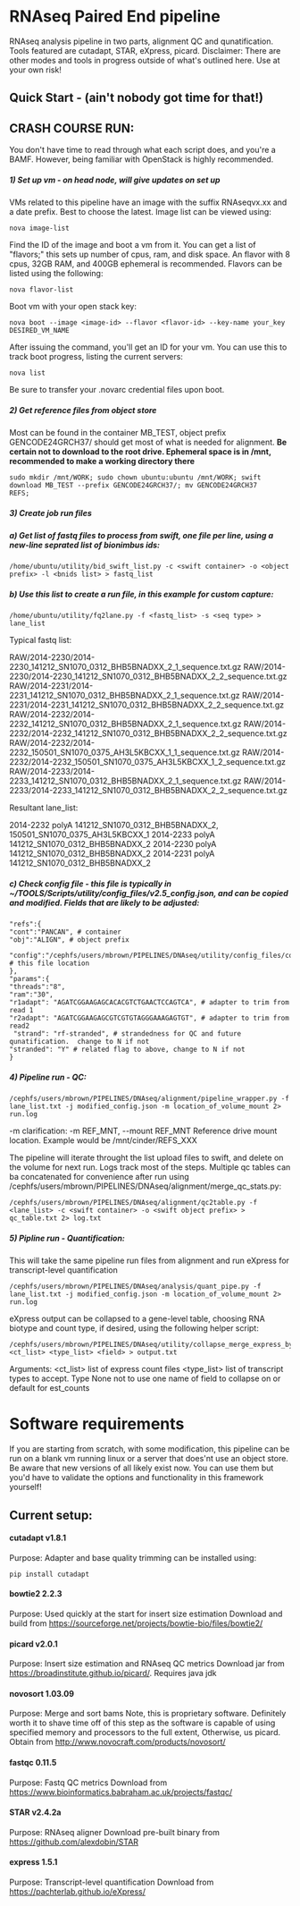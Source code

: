 RNAseq Paired End pipeline
===========================
RNAseq analysis pipeline in two parts, alignment QC and qunatification.  Tools featured are cutadapt, STAR, eXpress, picard.
Disclaimer:  There are other modes and tools in progress outside of what's outlined here.  Use at your own risk!

## Quick Start - (ain't nobody got time for that!)
## CRASH COURSE RUN:
You don't have time to read through what each script does, and you're a BAMF.  However, being familiar with OpenStack 
is highly recommended.

##### 1) Set up vm - on head node, will give updates on set up
VMs related to this pipeline have an image with the suffix RNAseqvx.xx and a date prefix.  Best to choose the latest.
Image list can be viewed using:
```
nova image-list
```
Find the ID of the image and boot a vm from it.  You can get a list of "flavors;" this sets up number of cpus, ram, and
 disk space.  An flavor with 8 cpus, 32GB RAM, and 400GB ephemeral is recommended.  Flavors can be listed using the 
 following:
```
nova flavor-list
```
Boot vm with your open stack key:
```
nova boot --image <image-id> --flavor <flavor-id> --key-name your_key DESIRED_VM_NAME
```

After issuing the command, you'll get an ID for your vm.  You can use this to track boot progress, listing the 
current servers:
```
nova list
```
Be sure to transfer your .novarc credential files upon boot.

##### 2) Get reference files from object store
Most can be found in the container MB_TEST, object prefix GENCODE24GRCH37/ should get most of what is needed for alignment.
**Be certain not to download to the root drive.  Ephemeral space is in /mnt, recommended to make a working directory
there**
```
sudo mkdir /mnt/WORK; sudo chown ubuntu:ubuntu /mnt/WORK; swift download MB_TEST --prefix GENCODE24GRCH37/; mv GENCODE24GRCH37
REFS;
```

##### 3) Create job run files
##### a) Get list of fastq files to process from swift, one file per line, using a new-line seprated list of bionimbus ids:
```
/home/ubuntu/utility/bid_swift_list.py -c <swift container> -o <object prefix> -l <bnids list> > fastq_list 
```
##### b) Use this list to create a run file, in this example for custom capture:
```
/home/ubuntu/utility/fq2lane.py -f <fastq_list> -s <seq type> > lane_list
```
Typical fastq list:

RAW/2014-2230/2014-2230_141212_SN1070_0312_BHB5BNADXX_2_1_sequence.txt.gz
RAW/2014-2230/2014-2230_141212_SN1070_0312_BHB5BNADXX_2_2_sequence.txt.gz
RAW/2014-2231/2014-2231_141212_SN1070_0312_BHB5BNADXX_2_1_sequence.txt.gz
RAW/2014-2231/2014-2231_141212_SN1070_0312_BHB5BNADXX_2_2_sequence.txt.gz
RAW/2014-2232/2014-2232_141212_SN1070_0312_BHB5BNADXX_2_1_sequence.txt.gz
RAW/2014-2232/2014-2232_141212_SN1070_0312_BHB5BNADXX_2_2_sequence.txt.gz
RAW/2014-2232/2014-2232_150501_SN1070_0375_AH3L5KBCXX_1_1_sequence.txt.gz
RAW/2014-2232/2014-2232_150501_SN1070_0375_AH3L5KBCXX_1_2_sequence.txt.gz
RAW/2014-2233/2014-2233_141212_SN1070_0312_BHB5BNADXX_2_1_sequence.txt.gz
RAW/2014-2233/2014-2233_141212_SN1070_0312_BHB5BNADXX_2_2_sequence.txt.gz

Resultant lane_list:

2014-2232	polyA	141212_SN1070_0312_BHB5BNADXX_2, 150501_SN1070_0375_AH3L5KBCXX_1
2014-2233	polyA	141212_SN1070_0312_BHB5BNADXX_2
2014-2230	polyA	141212_SN1070_0312_BHB5BNADXX_2
2014-2231	polyA	141212_SN1070_0312_BHB5BNADXX_2

##### c) Check config file - this file is typically in ~/TOOLS/Scripts/utility/config_files/v2.5_config.json, and can be copied and modified.  Fields that are likely to be adjusted:

    "refs":{
	"cont":"PANCAN", # container
	"obj":"ALIGN", # object prefix

	"config":"/cephfs/users/mbrown/PIPELINES/DNAseq/utility/config_files/complete_config.json" # this file location
    },
    "params":{
	"threads":"8",
	"ram":"30",
    "r1adapt": "AGATCGGAAGAGCACACGTCTGAACTCCAGTCA", # adapter to trim from read 1
    "r2adapt": "AGATCGGAAGAGCGTCGTGTAGGGAAAGAGTGT", # adapter to trim from read2
     "strand": "rf-stranded", # strandedness for QC and future qunatification.  change to N if not
    "stranded": "Y" # related flag to above, change to N if not
    }

##### 4) Pipeline run - QC:

```
/cephfs/users/mbrown/PIPELINES/DNAseq/alignment/pipeline_wrapper.py -f lane_list.txt -j modified_config.json -m location_of_volume_mount 2> run.log
```
-m clarification:
 -m REF_MNT, --mount REF_MNT
                        Reference drive mount location. Example would be
                        /mnt/cinder/REFS_XXX

The pipeline will iterate throught the list upload files to swift, and delete on the volume for next run.  Logs track most of the steps.  Multiple qc tables can ba concatenated for convenience after run using /cephfs/users/mbrown/PIPELINES/DNAseq/alignment/merge_qc_stats.py:
```
/cephfs/users/mbrown/PIPELINES/DNAseq/alignment/qc2table.py -f <lane_list> -c <swift container> -o <swift object prefix> > qc_table.txt 2> log.txt
```

##### 5) Pipline run - Quantification:
This will take the same pipeline run files from alignment and run eXpress for transcript-level quantification

```
/cephfs/users/mbrown/PIPELINES/DNAseq/analysis/quant_pipe.py -f lane_list.txt -j modified_config.json -m location_of_volume_mount 2> run.log
```

eXpress output can be collapsed to a gene-level table, choosing RNA biotype and count type, if desired, using the following helper script:

```
/cephfs/users/mbrown/PIPELINES/DNAseq/utility/collapse_merge_express_by_gene.py <ct_list> <type_list> <field> > output.txt
```
Arguments:
  <ct_list> list of express count files
  <type_list> list of transcript types to accept. Type None not to use one
  <field> name of field to collapse on or default for est_counts


# Software requirements
If you are starting from scratch, with some modification, this pipeline can be run on a blank vm running linux or a server that does'nt use an object store.  Be aware that new versions of all likely exist now.  You can use them but you'd have to validate the options and functionality in this framework yourself!

## Current setup:

#### cutadapt v1.8.1
Purpose: Adapter and base quality trimming
can be installed using:

```
pip install cutadapt
```

#### bowtie2 2.2.3
Purpose:  Used quickly at the start for insert size estimation
Download and build from https://sourceforge.net/projects/bowtie-bio/files/bowtie2/

#### picard v2.0.1
Purpose: Insert size estimation and RNAseq QC metrics
Download jar from https://broadinstitute.github.io/picard/.  Requires java jdk

#### novosort 1.03.09
Purpose:  Merge and sort bams
Note, this is proprietary software.  Definitely worth it to shave time off of this step as the software is capable of using specified memory and processors to the full extent,  Otherwise, us picard.
Obtain from http://www.novocraft.com/products/novosort/

#### fastqc 0.11.5
Purpose: Fastq QC metrics
Download from https://www.bioinformatics.babraham.ac.uk/projects/fastqc/

#### STAR v2.4.2a
Purpose: RNAseq aligner
Download pre-built binary from https://github.com/alexdobin/STAR

#### express 1.5.1
Purpose: Transcript-level quantification
Download from https://pachterlab.github.io/eXpress/
